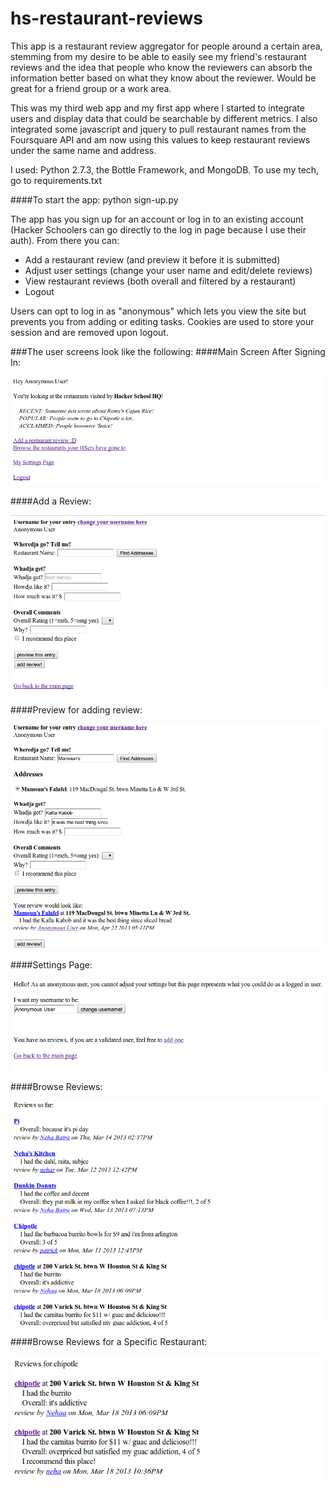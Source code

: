 hs-restaurant-reviews
=====================

This app is a restaurant review aggregator for people around a certain area, stemming from my desire to be able to easily see my friend's restaurant reviews and the idea that people who know the reviewers can absorb the information better based on what they know about the reviewer. Would be great for a friend group or a work area. 

This was my third web app and my first app where I started to integrate users and display data that could be searchable by different metrics. I also integrated some javascript and jquery to pull restaurant names from the Foursquare API and am now using this values to keep restaurant reviews under the same name and address. 

I used: Python 2.7.3, the Bottle Framework, and MongoDB. To use my tech, go to
    requirements.txt

####To start the app:
    python sign-up.py

The app has you sign up for an account or log in to an existing account (Hacker Schoolers can go directly to the log in page because I use their auth). From there you can:
* Add a restaurant review (and preview it before it is submitted) 
* Adjust user settings (change your user name and edit/delete reviews)
* View restaurant reviews (both overall and filtered by a restaurant)
* Logout

Users can opt to log in as "anonymous" which lets you view the site but prevents you from adding or editing tasks. Cookies are used to store your session and are removed upon logout. 

###The user screens look like the following:
####Main Screen After Signing In:

![Main](https://github.com/nehalita/hs-restaurant-reviews/blob/master/screenshots/main.png?raw=true)

####Add a Review:

![Add Review](https://github.com/nehalita/hs-restaurant-reviews/blob/master/screenshots/add-review.png?raw=true)

####Preview for adding review:

![Preview](https://github.com/nehalita/hs-restaurant-reviews/blob/master/screenshots/add-preview.png?raw=true)

####Settings Page:

![Settings](https://github.com/nehalita/hs-restaurant-reviews/blob/master/screenshots/settings.png?raw=true)

####Browse Reviews:

![Browse Reviews](https://github.com/nehalita/hs-restaurant-reviews/blob/master/screenshots/browse-restaurants.png?raw=true)

####Browse Reviews for a Specific Restaurant:

![Browse Restaurant](https://github.com/nehalita/hs-restaurant-reviews/blob/master/screenshots/view-res-reviews.png?raw=true)
